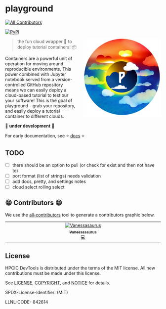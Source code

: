 # playground

<!-- ALL-CONTRIBUTORS-BADGE:START - Do not remove or modify this section -->
[![All Contributors](https://img.shields.io/badge/all_contributors-1-orange.svg?style=flat-square)](#contributors-)
<!-- ALL-CONTRIBUTORS-BADGE:END -->
[![PyPI](https://img.shields.io/pypi/v/cloud-playground)](https://pypi.org/project/cloud-playground/)

<a target="_blank" rel="noopener noreferrer" href="https://github.com/converged-computing/playground/blob/main/docs/img/logo.png">
    <img align="right" style="width: 250px; float: right; padding-left: 20px;" src="https://github.com/converged-computing/playground/raw/main/docs/img/logo.png" alt="Playground Logo">
</a>

> the fun cloud wrapper 🍬️ to deploy tutorial containers! 📦️

Containers are a powerful unit of operation for moving around reproducible environments.
This power combined with Jupyter notebook served from a version-controlled GitHub
repository means we can easily deploy a cloud-based tutorial to test our your software!
This is the goal of playground - grab your repository, and easily deploy a tutorial
container to different clouds.

🚧️ **under development** 🚧️

For early documentation, see ⭐️ [docs](docs) ⭐️

## TODO

- [ ] there should be an option to pull (or check for exist and then not have to)
- [ ] port format (list of strings) needs validation
- [ ] add docs, pretty, and settings notes
- [ ] cloud select rolling select

## 😁️ Contributors 😁️

We use the [all-contributors](https://github.com/all-contributors/all-contributors)
tool to generate a contributors graphic below.

<!-- ALL-CONTRIBUTORS-LIST:START - Do not remove or modify this section -->
<!-- prettier-ignore-start -->
<!-- markdownlint-disable -->
<table>
  <tbody>
    <tr>
      <td align="center" valign="top" width="14.28%"><a href="https://vsoch.github.io"><img src="https://avatars.githubusercontent.com/u/814322?v=4?s=100" width="100px;" alt="Vanessasaurus"/><br /><sub><b>Vanessasaurus</b></sub></a><br /><a href="https://github.com/converged-computing/playground/commits?author=vsoch" title="Code">💻</a></td>
    </tr>
  </tbody>
</table>

<!-- markdownlint-restore -->
<!-- prettier-ignore-end -->

<!-- ALL-CONTRIBUTORS-LIST:END -->

## License

HPCIC DevTools is distributed under the terms of the MIT license.
All new contributions must be made under this license.

See [LICENSE](https://github.com/converged-computing/playground/blob/main/LICENSE),
[COPYRIGHT](https://github.com/converged-computing/playground/blob/main/COPYRIGHT), and
[NOTICE](https://github.com/converged-computing/playground/blob/main/NOTICE) for details.

SPDX-License-Identifier: (MIT)

LLNL-CODE- 842614
